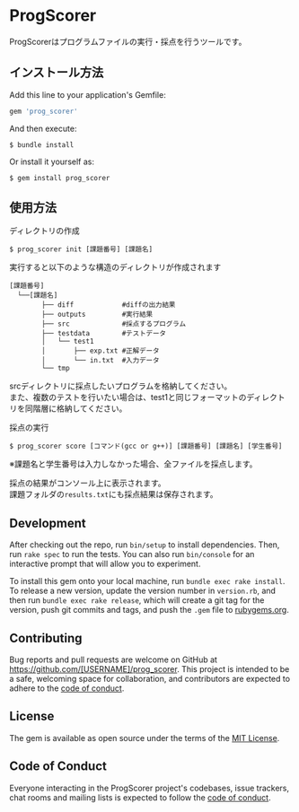# ProgScorer

ProgScorerはプログラムファイルの実行・採点を行うツールです。


## インストール方法

Add this line to your application's Gemfile:

```ruby
gem 'prog_scorer'
```

And then execute:

    $ bundle install

Or install it yourself as:

    $ gem install prog_scorer

## 使用方法

ディレクトリの作成 

    $ prog_scorer init [課題番号] [課題名]

実行すると以下のような構造のディレクトリが作成されます
```
[課題番号]
  └──[課題名]
        ├── diff            #diffの出力結果
        ├── outputs         #実行結果
        ├── src             #採点するプログラム
        ├── testdata        #テストデータ
        │   └── test1       
        │       ├── exp.txt #正解データ
        │       └── in.txt  #入力データ
        └── tmp
```

srcディレクトリに採点したいプログラムを格納してください。<br>
また、複数のテストを行いたい場合は、test1と同じフォーマットのディレクトリを同階層に格納してください。

採点の実行

    $ prog_scorer score [コマンド(gcc or g++)] [課題番号] [課題名] [学生番号]

※課題名と学生番号は入力しなかった場合、全ファイルを採点します。

採点の結果がコンソール上に表示されます。<br>
課題フォルダの`results.txt`にも採点結果は保存されます。


## Development

After checking out the repo, run `bin/setup` to install dependencies. Then, run `rake spec` to run the tests. You can also run `bin/console` for an interactive prompt that will allow you to experiment.

To install this gem onto your local machine, run `bundle exec rake install`. To release a new version, update the version number in `version.rb`, and then run `bundle exec rake release`, which will create a git tag for the version, push git commits and tags, and push the `.gem` file to [rubygems.org](https://rubygems.org).

## Contributing

Bug reports and pull requests are welcome on GitHub at https://github.com/[USERNAME]/prog_scorer. This project is intended to be a safe, welcoming space for collaboration, and contributors are expected to adhere to the [code of conduct](https://github.com/[USERNAME]/prog_scorer/blob/master/CODE_OF_CONDUCT.md).


## License

The gem is available as open source under the terms of the [MIT License](https://opensource.org/licenses/MIT).

## Code of Conduct

Everyone interacting in the ProgScorer project's codebases, issue trackers, chat rooms and mailing lists is expected to follow the [code of conduct](https://github.com/[USERNAME]/prog_scorer/blob/master/CODE_OF_CONDUCT.md).
